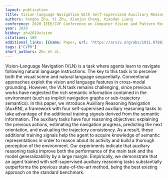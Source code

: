```yaml
---
layout: publication
title: Vision-language Navigation With Self-supervised Auxiliary Reasoning Tasks
authors: Fengda Zhu, Yi Zhu, Xiaojun Chang, Xiaodan Liang
conference: 2020 IEEE/CVF Conference on Computer Vision and Pattern Recognition (CVPR)
year: 2020
bibkey: zhu2019vision
citations: 189
additional_links: [{name: Paper, url: 'https://arxiv.org/abs/1911.07883'}]
tags: ["CVPR"]
short_authors: Zhu et al.
---
```

Vision-Language Navigation (VLN) is a task where agents learn to navigate
following natural language instructions. The key to this task is to perceive
both the visual scene and natural language sequentially. Conventional
approaches exploit the vision and language features in cross-modal grounding.
However, the VLN task remains challenging, since previous works have neglected
the rich semantic information contained in the environment (such as implicit
navigation graphs or sub-trajectory semantics). In this paper, we introduce
Auxiliary Reasoning Navigation (AuxRN), a framework with four self-supervised
auxiliary reasoning tasks to take advantage of the additional training signals
derived from the semantic information. The auxiliary tasks have four reasoning
objectives: explaining the previous actions, estimating the navigation
progress, predicting the next orientation, and evaluating the trajectory
consistency. As a result, these additional training signals help the agent to
acquire knowledge of semantic representations in order to reason about its
activity and build a thorough perception of the environment. Our experiments
indicate that auxiliary reasoning tasks improve both the performance of the
main task and the model generalizability by a large margin. Empirically, we
demonstrate that an agent trained with self-supervised auxiliary reasoning
tasks substantially outperforms the previous state-of-the-art method, being the
best existing approach on the standard benchmark.